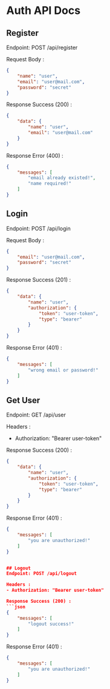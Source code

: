 # Auth API Docs

## Register
Endpoint: POST /api/register

Request Body :
```json
{
    "name": "user",
    "email": "user@mail.com",
    "password": "secret"
}
```

Response Success (200) :
```json
{
    "data": {
        "name": "user",
        "email": "user@mail.com"
    }
}
```

Response Error (400) :
```json
{
    "messages": [
        "email already existed!",
        "name required!"
    ]
}
```

## Login
Endpoint: POST /api/login

Request Body :
```json
{
    "email": "user@mail.com",
    "password": "secret"
}
```

Response Success (201) :
```json
{
    "data": {
        "name": "user",
        "authorization": {
            "token": "user-token",
            "type": "bearer"
        }
    }
}
```

Response Error (401) :
```json
{
    "messages": [
        "wrong email or password!"
    ]
}
```

## Get User
Endpoint: GET /api/user

Headers :
- Authorization: "Bearer user-token"

Response Success (200) :
```json
{
    "data": {
        "name": "user",
        "authorization": {
            "token": "user-token",
            "type": "bearer"
        }
    }
}
```

Response Error (401) :
```json
{
    "messages": [
        "you are unauthorized!"
    ]
}


## Logout
Endpoint: POST /api/logout

Headers :
- Authorization: "Bearer user-token"

Response Success (200) :
```json
{
    "messages": [
        "logout success!"
    ]
}
```

Response Error (401) :
```json
{
    "messages": [
        "you are unauthorized!"
    ]
}
```